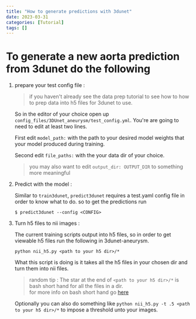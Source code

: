 ```yaml
---
title: "How to generate predictions with 3dunet"
date: 2023-03-31 
categories: [Tutorial]
tags: []
---
```


# To generate a new aorta prediction from 3dunet do the following

1. prepare your test config file :

    > if you haven't already see the data prep tutorial to see how to 
    > how to prep data into h5 files for 3dunet to use.

    So in the editor of your choice open up `config_files/3DUnet_aneurysm/test_config.yml`. You're are going to need to edit at least two lines.

    First edit `model_path:` with the path to your desired model weights that your model produced during training. 

    Second edit `file_paths:` with the your data dir of your choice. 

    > you may also want to edit `output_dir: OUTPUT_DIR` to something more meaningful

2. Predict with the model :

    Similar to `train3dunet`, `predict3dunet` requires  a test.yaml config file in order to know what to do.
    so to get the predictions run 

    `$ predict3dunet --config <CONFIG>`

3. Turn h5 files to nii images : 

    The current training scripts output into h5 files, so in order to get viewable h5 files run the following in 3dunet-aneurysm.

    `python nii_h5.py <path to your h5 dir>/*`

    What this script is doing is it takes all the h5 files in your chosen dir and turn them into nii files. 

    > random tip : The star at the end of `<path to your h5 dir>/*` is bash short hand for all the files in a dir.  
    > for more info on bash short hand go [here](https://www.baeldung.com/linux/bash-globbing)


    Optionally you can also do something like `python nii_h5.py -t .5 <path to your h5 dir>/*` to impose a threshold unto your images. 

